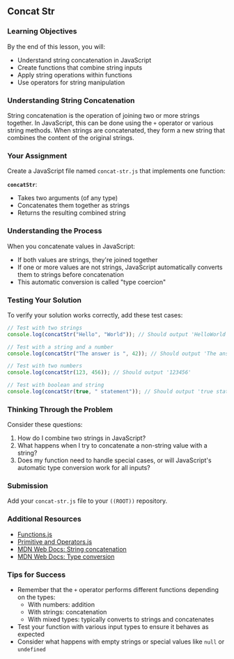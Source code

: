 ## Concat Str

### Learning Objectives

By the end of this lesson, you will:

- Understand string concatenation in JavaScript
- Create functions that combine string inputs
- Apply string operations within functions
- Use operators for string manipulation

### Understanding String Concatenation

String concatenation is the operation of joining two or more strings together. In JavaScript, this can be done using the `+` operator or various string methods. When strings are concatenated, they form a new string that combines the content of the original strings.

### Your Assignment

Create a JavaScript file named `concat-str.js` that implements one function:

**`concatStr`**:

- Takes two arguments (of any type)
- Concatenates them together as strings
- Returns the resulting combined string

### Understanding the Process

When you concatenate values in JavaScript:

- If both values are strings, they're joined together
- If one or more values are not strings, JavaScript automatically converts them to strings before concatenation
- This automatic conversion is called "type coercion"

### Testing Your Solution

To verify your solution works correctly, add these test cases:

```javascript
// Test with two strings
console.log(concatStr("Hello", "World")); // Should output 'HelloWorld'

// Test with a string and a number
console.log(concatStr("The answer is ", 42)); // Should output 'The answer is 42'

// Test with two numbers
console.log(concatStr(123, 456)); // Should output '123456'

// Test with boolean and string
console.log(concatStr(true, " statement")); // Should output 'true statement'
```

### Thinking Through the Problem

Consider these questions:

1. How do I combine two strings in JavaScript?
2. What happens when I try to concatenate a non-string value with a string?
3. Does my function need to handle special cases, or will JavaScript's automatic type conversion work for all inputs?

### Submission

Add your `concat-str.js` file to your `((ROOT))` repository.

### Additional Resources

- [Functions.js](https://nan-academy.github.io/js-training/examples/functions.js)
- [Primitive and Operators.js](https://nan-academy.github.io/js-training/examples/primitive-and-operators.js)
- [MDN Web Docs: String concatenation](https://developer.mozilla.org/en-US/docs/Web/JavaScript/Reference/Operators/Addition)
- [MDN Web Docs: Type conversion](https://developer.mozilla.org/en-US/docs/Glossary/Type_coercion)

### Tips for Success

- Remember that the `+` operator performs different functions depending on the types:
  - With numbers: addition
  - With strings: concatenation
  - With mixed types: typically converts to strings and concatenates
- Test your function with various input types to ensure it behaves as expected
- Consider what happens with empty strings or special values like `null` or `undefined`

